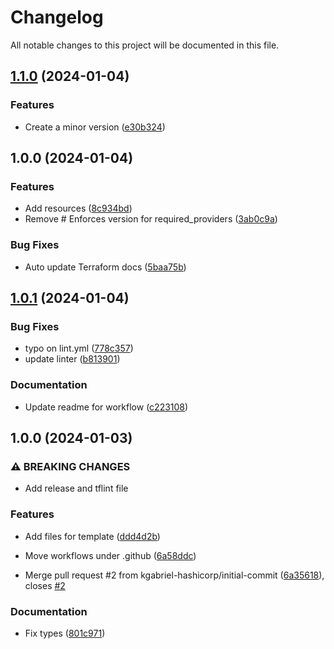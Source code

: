 # Changelog

All notable changes to this project will be documented in this file.

## [1.1.0](https://github.com/kgabriel-hashicorp/terraform-aws-iampolicyandrole/compare/v1.0.0...v1.1.0) (2024-01-04)


### Features

* Create a minor version ([e30b324](https://github.com/kgabriel-hashicorp/terraform-aws-iampolicyandrole/commit/e30b324aff3aea59515757b19dd35c0863bf0caa))

## 1.0.0 (2024-01-04)


### Features

* Add resources ([8c934bd](https://github.com/kgabriel-hashicorp/terraform-aws-iampolicyandrole/commit/8c934bd89074a738f171505cebbbeaf858d29148))
* Remove # Enforces version for required_providers ([3ab0c9a](https://github.com/kgabriel-hashicorp/terraform-aws-iampolicyandrole/commit/3ab0c9aebb50d0a259af2ade1e5d1ad8492dd160))


### Bug Fixes

* Auto update Terraform docs ([5baa75b](https://github.com/kgabriel-hashicorp/terraform-aws-iampolicyandrole/commit/5baa75bacc9169f798aedbea025848bdc9765949))

## [1.0.1](https://github.com/kgabriel-hashicorp/terraform-module-template/compare/v1.0.0...v1.0.1) (2024-01-04)


### Bug Fixes

* typo on lint.yml ([778c357](https://github.com/kgabriel-hashicorp/terraform-module-template/commit/778c357c43e7e6e16b15e57b4ef4f7426dc963e6))
* update linter ([b813901](https://github.com/kgabriel-hashicorp/terraform-module-template/commit/b813901976bb1401b4b327474cce08ba13b03816))


### Documentation

* Update readme for workflow ([c223108](https://github.com/kgabriel-hashicorp/terraform-module-template/commit/c22310817b3b6c90484bfb6dd67ad4ce25d1b8f0))

## 1.0.0 (2024-01-03)


### ⚠ BREAKING CHANGES

* Add release and tflint file

### Features

* Add files for template ([ddd4d2b](https://github.com/kgabriel-hashicorp/terraform-module-template/commit/ddd4d2b91eea994054d0312114fca7c2f756f3a8))
* Move workflows under .github ([6a58ddc](https://github.com/kgabriel-hashicorp/terraform-module-template/commit/6a58ddc5851fa54b23aad62cba4f6ccd727acbe9))


* Merge pull request #2 from kgabriel-hashicorp/initial-commit ([6a35618](https://github.com/kgabriel-hashicorp/terraform-module-template/commit/6a35618655c8c414fa535261dad16b50664599b0)), closes [#2](https://github.com/kgabriel-hashicorp/terraform-module-template/issues/2)


### Documentation

* Fix types ([801c971](https://github.com/kgabriel-hashicorp/terraform-module-template/commit/801c9715a01239bd57e70fb7626400523bb72487))
